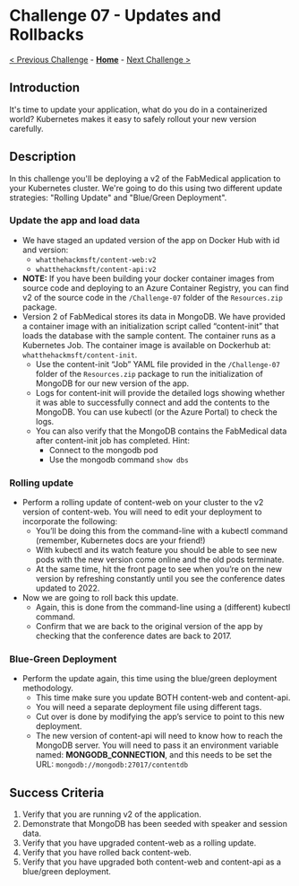 # Challenge 07 - Updates and Rollbacks

[< Previous Challenge](./Challenge-06.md) - **[Home](../README.md)** - [Next Challenge >](./Challenge-08.md)

## Introduction

It's time to update your application, what do you do in a containerized world? Kubernetes makes it easy to safely rollout your new version carefully.

## Description

In this challenge you'll be deploying a v2 of the FabMedical application to your Kubernetes cluster. We're going to do this using two different update strategies: "Rolling Update" and "Blue/Green Deployment".

### Update the app and load data
- We have staged an updated version of the app on Docker Hub with id and version:
	- `whatthehackmsft/content-web:v2`
	- `whatthehackmsft/content-api:v2`
- **NOTE:** If you have been building your docker container images from source code and deploying to an Azure Container Registry, you can find v2 of the source code in the `/Challenge-07` folder of the `Resources.zip` package.
- Version 2 of FabMedical stores its data in MongoDB.  We have provided a container image with an initialization script called “content-init” that loads the database with the sample content. The container runs as a Kubernetes Job. The container image is available on Dockerhub at: `whatthehackmsft/content-init`. 
	- Use the content-init “Job” YAML file provided in the `/Challenge-07` folder of the `Resources.zip` package to run the initialization of MongoDB for our new version of the app.
	- Logs for content-init will provide the detailed logs showing whether it was able to successfully connect and add the contents to the MongoDB. You can use kubectl (or the Azure Portal) to check the logs.
	- You can also verify that the MongoDB contains the FabMedical data after content-init job has completed.  Hint:
    	- Connect to the mongodb pod
    	- Use the mongodb command `show dbs`


### Rolling update
- Perform a rolling update of content-web on your cluster to the v2 version of content-web.  You will need to edit your deployment to incorporate the following:
  - You’ll be doing this from the command-line with a kubectl command (remember, Kubernetes docs are your friend!)
  - With kubectl and its watch feature you should be able to see new pods with the new version come online and the old pods terminate.
  - At the same time, hit the front page to see when you’re on the new version by refreshing constantly until you see the conference dates updated to 2022. 
- Now we are going to roll back this update.
	- Again, this is done from the command-line using a (different) kubectl command.
	- Confirm that we are back to the original version of the app by checking that the conference dates are back to 2017.
### Blue-Green Deployment
- Perform the update again, this time using the blue/green deployment methodology.
	- This time make sure you update BOTH content-web and content-api.
	- You will need a separate deployment file using different tags.
	- Cut over is done by modifying the app’s service to point to this new deployment.
	- The new version of content-api will need to know how to reach the MongoDB server. You will need to pass it an environment variable named: **MONGODB_CONNECTION**, and this needs to be set the URL:  `mongodb://mongodb:27017/contentdb`

## Success Criteria

1. Verify that you are running v2 of the application.
1. Demonstrate that MongoDB has been seeded with speaker and session data.
1. Verify that you have upgraded content-web as a rolling update.
1. Verify that you have rolled back content-web.
1. Verify that you have upgraded both content-web and content-api as a blue/green deployment.
